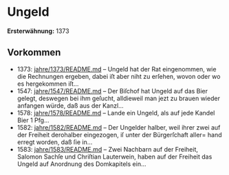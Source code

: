 # Ungeld

**Ersterwähnung:** 1373

## Vorkommen
- 1373: [jahre/1373/README.md](../jahre/1373/README.md) – Ungeld hat der Rat eingenommen, wie die Rechnungen
ergeben, dabei iſt aber niht zu erſehen, wovon oder wo
es hergekommen iſt...
- 1547: [jahre/1547/README.md](../jahre/1547/README.md) – Der Biſchof hat Ungeld auf das Bier gelegt, deswegen
bei ihm geſucht, alldieweil man jezt zu brauen wieder
anfangen würde, daß aus der Kanzl...
- 1578: [jahre/1578/README.md](../jahre/1578/README.md) – Lande ein Ungeld,
als auf jede Kandel Bier 1 Pfg...
- 1582: [jahre/1582/README.md](../jahre/1582/README.md) – Der Ungelder halber, weil ihrer zwei auf der Freiheit
derohalber eingezogen, iſ unter der Bürgerſchaft aller=
hand erregt worden, daß ſie in...
- 1583: [jahre/1583/README.md](../jahre/1583/README.md) – Zwei Nachbarn auf der Freiheit, Salomon Sachſe und
Chriſtian Lauterwein, haben auf der Freiheit das Ungeld
auf Anordnung des Domkapitels ein...
